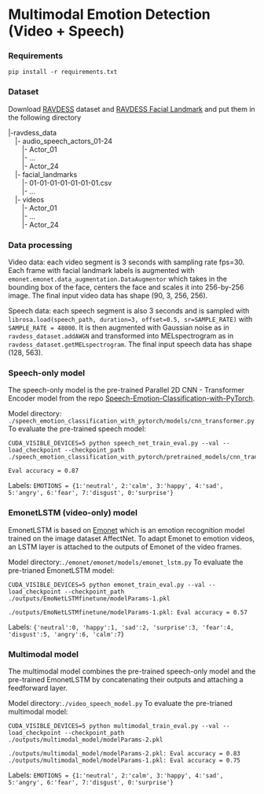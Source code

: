 # Multimodal Emotion Detection (Video + Speech)

### Requirements
```
pip install -r requirements.txt
```

### Dataset
Download [RAVDESS](https://zenodo.org/record/1188976#.YmyVnZPMK3I) dataset and [RAVDESS Facial Landmark](https://zenodo.org/record/3255102#.YmyYOJPMK3I) and put them in the following directory

|-ravdess_data<br>
&emsp;|- audio_speech_actors_01-24<br>
&emsp;&emsp;|- Actor_01<br>
&emsp;&emsp;|- ...<br>
&emsp;&emsp;|- Actor_24<br>
&emsp;|- facial_landmarks<br>
&emsp;&emsp;|- 01-01-01-01-01-01-01.csv<br>
&emsp;&emsp;|- ...<br>
&emsp;|- videos<br>
&emsp;&emsp;|- Actor_01<br>
&emsp;&emsp;|- ...<br>
&emsp;&emsp;|- Actor_24<br>

### Data processing
Video data: each video segment is 3 seconds with sampling rate fps=30. Each frame with facial landmark labels is augmented with `emonet.emonet.data_augmentation.DataAugmentor` which takes in the bounding box of the face, centers the face and scales it into 256-by-256 image. The final input video data has shape (90, 3, 256, 256). <br>

Speech data: each speech segment is also 3 seconds and is sampled with `librosa.load(speech_path, duration=3, offset=0.5, sr=SAMPLE_RATE)` with `SAMPLE_RATE = 48000`. It is then augmented with Gaussian noise as in `ravdess_dataset.addAWGN` and transformed into MELspectrogram as in `ravdess_dataset.getMELspectrogram`. The final input speech data has shape (128, 563). <br>

### Speech-only model
The speech-only model is the pre-trained Parallel 2D CNN - Transformer Encoder model from the repo [Speech-Emotion-Classification-with-PyTorch](https://github.com/Data-Science-kosta/Speech-Emotion-Classification-with-PyTorch.git).<br>

Model directory: `./speech_emotion_classification_with_pytorch/models/cnn_transformer.py`
To evaluate the pre-trained speech model:
```
CUDA_VISIBLE_DEVICES=5 python speech_net_train_eval.py --val --load_checkpoint --checkpoint_path ./speech_emotion_classification_with_pytorch/pretrained_models/cnn_transf_parallel_model.pt
```
```
Eval accuracy = 0.87
```
Labels: `EMOTIONS = {1:'neutral', 2:'calm', 3:'happy', 4:'sad', 5:'angry', 6:'fear', 7:'disgust', 0:'surprise'}`

### EmonetLSTM (video-only) model
EmonetLSTM is based on [Emonet](https://github.com/face-analysis/emonet) which is an emotion recognition model trained on the image dataset AffectNet. To adapt Emonet to emotion videos, an LSTM layer is attached to the outputs of Emonet of the video frames.<br>

Model directory:`./emonet/emonet/models/emonet_lstm.py`
To evaluate the pre-trianed EmonetLSTM model:
```
CUDA_VISIBLE_DEVICES=5 python emonet_train_eval.py --val --load_checkpoint --checkpoint_path ./outputs/EmoNetLSTMfinetune/modelParams-1.pkl
```
```
./outputs/EmoNetLSTMfinetune/modelParams-1.pkl: Eval accuracy = 0.57
```
Labels: `{'neutral':0, 'happy':1, 'sad':2, 'surprise':3, 'fear':4, 'disgust':5, 'angry':6, 'calm':7}`

### Multimodal model
The multimodal model combines the pre-trained speech-only model and the pre-trained EmonetLSTM by concatenating their outputs and attaching a feedforward layer. <br>

Model directory:`./video_speech_model.py`
To evaluate the pre-trianed multimodal model:
```
CUDA_VISIBLE_DEVICES=5 python multimodal_train_eval.py --val --load_checkpoint --checkpoint_path ./outputs/multimodal_model/modelParams-2.pkl
```
```
./outputs/multimodal_model/modelParams-2.pkl: Eval accuracy = 0.83
./outputs/multimodal_model/modelParams-1.pkl: Eval accuracy = 0.75
```
Labels: `EMOTIONS = {1:'neutral', 2:'calm', 3:'happy', 4:'sad', 5:'angry', 6:'fear', 7:'disgust', 0:'surprise'}`


